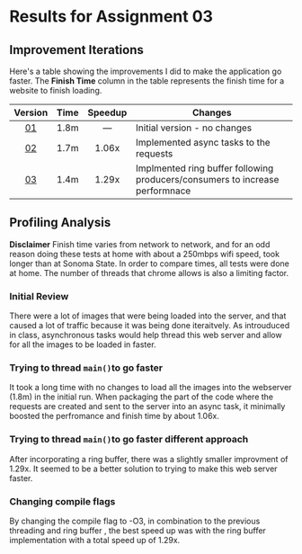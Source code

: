 # Results for Assignment 03

## Improvement Iterations

Here's a table showing the improvements I did to make the application go faster.  The **Finish Time** column in the table represents the finish time  for a website to finish loading.

| Version | Time | Speedup | Changes |
| :-----: | ---- | :-----: | ------- |
| [01](server.cpp) | 1.8m | &mdash; | Initial version - no changes |
| [02](server1.cpp) | 1.7m | 1.06x | Implemented async tasks to the requests |
| [03](lychrel.cpp) | 1.4m | 1.29x | Implmented ring buffer following producers/consumers to increase performnace|

## Profiling Analysis
**Disclaimer** Finish time varies from network to network, and for an odd reason doing these tests at home with about a 
250mbps wifi speed, took longer than at Sonoma State. In order to compare times, all tests were done at home. The number of threads that chrome allows is also a limiting factor.

### Initial Review
There were a lot of images that were being loaded into the server, and that caused a lot of traffic because it was being done iteraitvely. As introuduced in class, asynchronous tasks would help thread this web server and allow for all the images to be loaded in faster.

### Trying to thread `main()`to go faster

It took a long time with no changes to load all the images into the webserver (1.8m) in the initial run. When packaging the part of the code where the requests are created and sent to the server into an async task, it minimally boosted the perfromance and finish time by about 1.06x.

### Trying to thread `main()`to go faster different approach
After incorporating a ring buffer, there was a slightly smaller improvment of 1.29x. It seemed to be a better solution to trying to make this web server faster.


### Changing compile flags
By changing the compile flag to -O3, in combination to the previous threading and ring buffer , the best speed up was with the ring buffer implementation with a total speed up of 1.29x.
